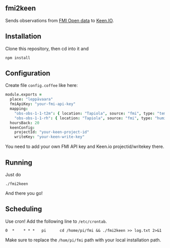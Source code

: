 ## fmi2keen

Sends observations from [FMI Open data](https://en.ilmatieteenlaitos.fi/open-data) to [Keen.IO](https://keen.io/).

## Installation

Clone this repository, then cd into it and

    npm install

## Configuration

Create file `config.coffee` like here:

```coffeescript
module.exports =
  place: "leppävaara"
  fmiApiKey: "your-fmi-api-key"
  mapping:
    "obs-obs-1-1-t2m": { location: "Tapiola", source: "fmi", type: "temperature"}
    "obs-obs-1-1-rh": { location: "Tapiola", source: "fmi", type: "humidity"}
  hoursBack: 20
  keenConfig:
    projectId: "your-keen-project-id"
    writeKey: "your-keen-write-key"
```

You need to add your own FMI API key and Keen.io projectid/writekey there.

## Running

Just do

    ./fmi2keen

And there you go!

## Scheduling

Use cron! Add the following line to `/etc/crontab`.

    0  *    * * *   pi      cd /home/pi/fmi && ./fmi2keen >> log.txt 2>&1

Make sure to replace the `/hom/pi/fmi` path with your local installation path.
